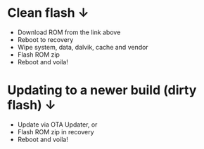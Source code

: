 # Clean flash ↓

- Download ROM from the link above
- Reboot to recovery
- Wipe system, data, dalvik, cache and vendor
- Flash ROM zip
- Reboot and voila!

# Updating to a newer build (dirty flash) ↓

- Update via OTA Updater, or
- Flash ROM zip in recovery
- Reboot and voila!
